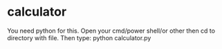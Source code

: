 # calculator
You need python for this. 
Open your cmd/power shell/or other then cd to directory with file. Then type:    python calculator.py
